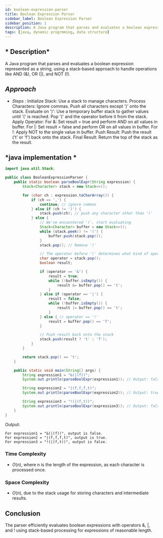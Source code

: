 ```yaml
---
id: boolean-expression-parser
title: Boolean Expression Parser
sidebar_label: Boolean Expression Parser
sidebar_position: 1
description: A Java program that parses and evaluates a boolean expression represented as a string, using a stack-based approach to handle operations.
tags: [java, dynamic progrmming, data structure]
---
```


## * Description*
A Java program that parses and evaluates a boolean expression represented as a string, using a stack-based approach to handle operations like AND (&), OR (|), and NOT (!).

## *Approach*

- *Steps :*
Initialize Stack: Use a stack to manage characters.
Process Characters:
Ignore commas.
Push all characters except ')' onto the stack.
Evaluate on ')':
Use a temporary buffer stack to gather values until '(' is reached.
Pop '(' and the operator before it from the stack.
Apply Operator:
For &: Set result = true and perform AND on all values in buffer.
For |: Set result = false and perform OR on all values in buffer.
For !: Apply NOT to the single value in buffer.
Push Result: Push the result ('t' or 'f') back onto the stack.
Final Result: Return the top of the stack as the result.

## *java implementation *

```java
import java.util.Stack;

public class BooleanExpressionParser {
    public static boolean parseBoolExpr(String expression) {
        Stack<Character> stack = new Stack<>();

        for (char ch : expression.toCharArray()) {
            if (ch == ',') {
                continue; // ignore commas
            } else if (ch != ')') {
                stack.push(ch); // push any character other than ')'
            } else {
                // We've encountered ')', start evaluating
                Stack<Character> buffer = new Stack<>();
                while (stack.peek() != '(') {
                    buffer.push(stack.pop());
                }
                stack.pop(); // Remove '('

                // The operator before '(' determines what kind of operation to perform
                char operator = stack.pop();
                boolean result;

                if (operator == '&') {
                    result = true;
                    while (!buffer.isEmpty()) {
                        result &= buffer.pop() == 't';
                    }
                } else if (operator == '|') {
                    result = false;
                    while (!buffer.isEmpty()) {
                        result |= buffer.pop() == 't';
                    }
                } else { // operator == '!'
                    result = buffer.pop() == 'f';
                }

                // Push result back onto the stack
                stack.push(result ? 't' : 'f');
            }
        }

        return stack.pop() == 't';
    }

    public static void main(String[] args) {
        String expression1 = "&(|(f))";
        System.out.println(parseBoolExpr(expression1)); // Output: false

        String expression2 = "|(f,f,f,t)";
        System.out.println(parseBoolExpr(expression2)); // Output: true

        String expression3 = "!(|(f,t))";
        System.out.println(parseBoolExpr(expression3)); // Output: false
    }
}
```

Output:

```
For expression1 = "&(|(f))", output is false.
For expression2 = "|(f,f,f,t)", output is true.
For expression3 = "!(|(f,t))", output is false.
```

### Time Complexity
- $O(n)$, where n is the length of the expression, as each character is processed once.

### Space Complexity
- $O(n)$, due to the stack usage for storing characters and intermediate results.

## Conclusion
The parser efficiently evaluates boolean expressions with operators &, |, and ! using stack-based processing for expressions of reasonable length.
